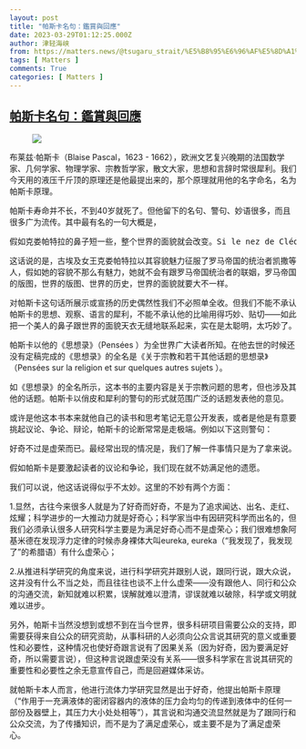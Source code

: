 ```yaml
---
layout: post
title: "帕斯卡名句：鑑賞與回應"
date: 2023-03-29T01:12:25.000Z
author: 津轻海峡
from: https://matters.news/@tsugaru_strait/%E5%B8%95%E6%96%AF%E5%8D%A1%E5%90%8D%E5%8F%A5-%E9%91%91%E8%B3%9E%E8%88%87%E5%9B%9E%E6%87%89-bafybeiewbywiugga45xxhcvmdrsreywbkdqmhfgsewy6j4hlw3jcfhydym
tags: [ Matters ]
comments: True
categories: [ Matters ]
---
```

<!--1680052345000-->
[帕斯卡名句：鑑賞與回應](https://matters.news/@tsugaru_strait/%E5%B8%95%E6%96%AF%E5%8D%A1%E5%90%8D%E5%8F%A5-%E9%91%91%E8%B3%9E%E8%88%87%E5%9B%9E%E6%87%89-bafybeiewbywiugga45xxhcvmdrsreywbkdqmhfgsewy6j4hlw3jcfhydym)
------

<div>
<figure class="image"><img src="https://assets.matters.news/embed/b1c4fb41-7041-40e5-819b-49b4c4681668.jpeg" data-asset-id="b1c4fb41-7041-40e5-819b-49b4c4681668" referrerpolicy="no-referrer"><figcaption><span></span></figcaption></figure><p>布莱兹·帕斯卡（Blaise Pascal，1623 - 1662），欧洲文艺复兴晚期的法国数学家、几何学家、物理学家、宗教哲学家，散文大家，思想和言辞时常很犀利。我们今天用的液压千斤顶的原理还是他最提出来的，那个原理就用他的名字命名，名为帕斯卡原理。</p><p>帕斯卡寿命并不长，不到40岁就死了。但他留下的名句、警句、妙语很多，而且很多广为流传。其中最有名的一句大概是，</p><pre class="ql-syntax" spellcheck="false">假如克娄帕特拉的鼻子短一些，整个世界的面貌就会改变。Si le nez de Cléopâtre eût été plus court, toute la face du monde aurait changé.</pre><p>这话说的是，古埃及女王克娄帕特拉以其容貌魅力征服了罗马帝国的统治者凯撒等人，假如她的容貌不那么有魅力，她就不会有跟罗马帝国统治者的联姻，罗马帝国的版图，世界的版图、世界的历史，世界的面貌就要大不一样。</p><p>对帕斯卡这句话所展示或宣扬的历史偶然性我们不必照单全收。但我们不能不承认帕斯卡的思想、观察、语言的犀利，不能不承认他的比喻用得巧妙、贴切——如此把一个美人的鼻子跟世界的面貌天衣无缝地联系起来，实在是太聪明，太巧妙了。</p><p>帕斯卡以他的《思想录》（Pensées ）为全世界广大读者所知。在他去世的时候还没有定稿完成的《思想录》的全名是《关于宗教和若干其他话题的思想录》（Pensées sur la religion et sur quelques autres sujets ）。</p><p>如《思想录》的全名所示，这本书的主要内容是关于宗教问题的思考，但也涉及其他的话题。帕斯卡以俏皮和犀利的警句的形式就范围广泛的话题发表他的意见。</p><p>或许是他这本书本来就他自己的读书和思考笔记无意公开发表，或者是他是有意要挑起议论、争论、辩论，帕斯卡的论断常常是走极端。例如以下这则警句：</p><pre class="ql-syntax" spellcheck="false">好奇不过是虚荣而已。最经常出现的情况是，我们了解一件事情只是为了拿来说。假如不能说海上的事情，假如只是为了看的乐趣，无意以后跟人沟通交流，我们就不会去航行。Curiosité n'est que vanité. Le plus souvent on ne veut savoir que pour en parler, autrement on ne voyagerait pas sur la mer pour ne jamais en rien dire et pour le seul plaisir de voir, sans espérance d'en jamais communiquer.</pre><p>假如帕斯卡是要激起读者的议论和争论，我们现在就不妨满足他的遗愿。</p><p>我们可以说，他这话说得似乎不太妙。这里的不妙有两个方面：</p><p>1.显然，古往今来很多人就是为了好奇而好奇，不是为了追求闻达、出名、走红、炫耀；科学进步的一大推动力就是好奇心；科学家当中有因研究科学而出名的，但我们必须承认很多人研究科学主要是为满足好奇心而不是虚荣心；我们很难想象阿基米德在发现浮力定律的时候赤身裸体大叫eureka, eureka（“我发现了，我发现了”的希腊语）有什么虚荣心；</p><p>2.从推进科学研究的角度来说，进行科学研究并跟别人说，跟同行说，跟大众说，这并没有什么不当之处，而且往往也谈不上什么虚荣——没有跟他人、同行和公众的沟通交流，新知就难以积累，误解就难以澄清，谬误就难以破除，科学或文明就难以进步。</p><p>另外，帕斯卡当然没想到或想不到在当今世界，很多科研项目需要公众的支持，即需要获得来自公众的研究资助，从事科研的人必须向公众言说其研究的意义或重要性和必要性，这种情况也使好奇跟言说有了因果关系（因为好奇，因为要满足好奇，所以需要言说），但这种言说跟虚荣没有关系——很多科学家在言说其研究的重要性和必要性之余无意宣传自己，而是回避媒体采访。</p><p>就帕斯卡本人而言，他进行流体力学研究显然是出于好奇，他提出帕斯卡原理（“作用于一充满液体的密闭容器内的液体的压力会均匀的传递到液体中的任何一部份及器壁上，其压力大小处处相等”），其言说和沟通交流显然就是为了跟同行和公众交流，为了传播知识，而不是为了满足虚荣心，或主要不是为了满足虚荣心。 </p>
</div>
